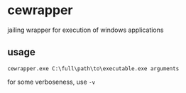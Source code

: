 # cewrapper

jailing wrapper for execution of windows applications

## usage

`cewrapper.exe C:\full\path\to\executable.exe arguments`

for some verboseness, use `-v`
